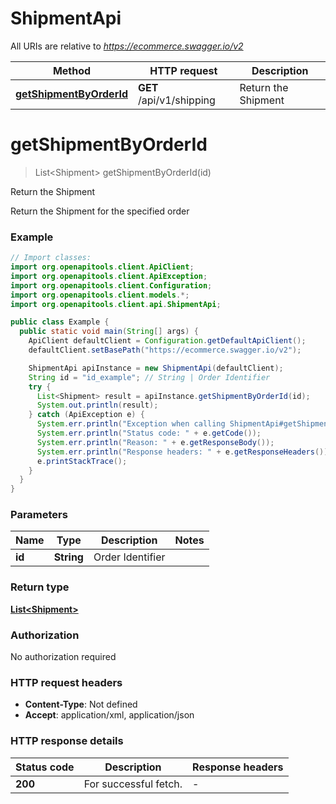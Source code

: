 # ShipmentApi

All URIs are relative to *https://ecommerce.swagger.io/v2*

Method | HTTP request | Description
------------- | ------------- | -------------
[**getShipmentByOrderId**](ShipmentApi.md#getShipmentByOrderId) | **GET** /api/v1/shipping | Return the Shipment


<a name="getShipmentByOrderId"></a>
# **getShipmentByOrderId**
> List&lt;Shipment&gt; getShipmentByOrderId(id)

Return the Shipment

Return the Shipment for the specified order

### Example
```java
// Import classes:
import org.openapitools.client.ApiClient;
import org.openapitools.client.ApiException;
import org.openapitools.client.Configuration;
import org.openapitools.client.models.*;
import org.openapitools.client.api.ShipmentApi;

public class Example {
  public static void main(String[] args) {
    ApiClient defaultClient = Configuration.getDefaultApiClient();
    defaultClient.setBasePath("https://ecommerce.swagger.io/v2");

    ShipmentApi apiInstance = new ShipmentApi(defaultClient);
    String id = "id_example"; // String | Order Identifier
    try {
      List<Shipment> result = apiInstance.getShipmentByOrderId(id);
      System.out.println(result);
    } catch (ApiException e) {
      System.err.println("Exception when calling ShipmentApi#getShipmentByOrderId");
      System.err.println("Status code: " + e.getCode());
      System.err.println("Reason: " + e.getResponseBody());
      System.err.println("Response headers: " + e.getResponseHeaders());
      e.printStackTrace();
    }
  }
}
```

### Parameters

Name | Type | Description  | Notes
------------- | ------------- | ------------- | -------------
 **id** | **String**| Order Identifier |

### Return type

[**List&lt;Shipment&gt;**](Shipment.md)

### Authorization

No authorization required

### HTTP request headers

 - **Content-Type**: Not defined
 - **Accept**: application/xml, application/json

### HTTP response details
| Status code | Description | Response headers |
|-------------|-------------|------------------|
**200** | For successful fetch. |  -  |

